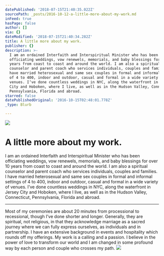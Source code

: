```yaml
---
datePublished: '2018-07-15T21:40:35.022Z'
sourcePath: _posts/2016-10-12-a-little-more-about-my-work.md
inFeed: true
hasPage: false
author: []
via: {}
dateModified: '2018-07-15T21:40:34.282Z'
title: A little more about my work.
publisher: {}
description: >-
  I am an ordained Interfaith and Interspiritual Minister who has been
  officiating weddings, vow renewels, memorials, and baby blessings for over 10
  years from coast to coast and around the world. I am also a spiritual
  counselor and parent coach who services individuals, couples and families. I
  have married heterosexual and same sex couples in formal and informal settings
  of 4 to 400, indoor and outdoor, casual and formal in a wide variety of
  venues. Iʼve done countless weddings in NYC, along the waterfront in Jersey
  City and Hoboken, where I live, as well as in the Hudson Valley, Connecticut,
  Pennsylvania, Florida and abroad.
starred: false
datePublishedOriginal: '2016-10-15T02:48:01.778Z'
_type: Blurb

---
```

![](https://the-grid-user-content.s3-us-west-2.amazonaws.com/5200054f-fb56-4134-a957-4b49aab8c49b.jpg)

# A little more about my work.

I am an ordained Interfaith and Interspiritual Minister who has been officiating weddings, vow renewels, memorials, and baby blessings for over 10 years from coast to coast and around the world. I am also a spiritual counselor and parent coach who services individuals, couples and families. I have married heterosexual and same sex couples in formal and informal settings of 4 to 400, indoor and outdoor, casual and formal in a wide variety of venues. Iʼve done countless weddings in NYC, along the waterfront in Jersey City and Hoboken, where I live, as well as in the Hudson Valley, Connecticut, Pennsylvania, Florida and abroad.

---

Most of my ceremonies are about 20 minutes from processional to recessional, though Iʼve done shorter and longer. Generally, they are spiritual, not religious, in that they acknowledge marriage as a sacred journey where we can fully express ourselves, as individuals and in partnership. I have an extensive background in events and hospitality which rounds off my offerings. My work is a calling and a passion. I believe in the power of love to transform our world and I am changed in some profound way by each person and couple who crosses my path.
![](https://the-grid-user-content.s3-us-west-2.amazonaws.com/494b5e33-5a8a-4dfb-84c3-1c85e79a6fe2.jpg)